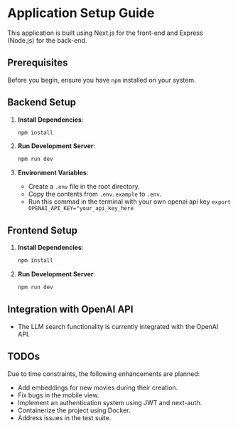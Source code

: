 # Application Setup Guide

This application is built using Next.js for the front-end and Express (Node.js) for the back-end.

## Prerequisites

Before you begin, ensure you have `npm` installed on your system.

## Backend Setup

1. **Install Dependencies**:
    ```bash
    npm install
    ```
2. **Run Development Server**:
    ```bash
    npm run dev
    ```

3. **Environment Variables**:
    - Create a `.env` file in the root directory.
    - Copy the contents from `.env.example` to `.env`.
    - Run this commad in the terminal with your own openai api key `export OPENAI_API_KEY="your_api_key_here`


## Frontend Setup

1. **Install Dependencies**:
    ```bash
    npm install
    ```

2. **Run Development Server**:
    ```bash
    npm run dev
    ```

## Integration with OpenAI API

- The LLM search functionality is currently integrated with the OpenAI API.

## TODOs

Due to time constraints, the following enhancements are planned:

- Add embeddings for new movies during their creation.
- Fix bugs in the mobile view.
- Implement an authentication system using JWT and next-auth.
- Containerize the project using Docker.
- Address issues in the test suite.
